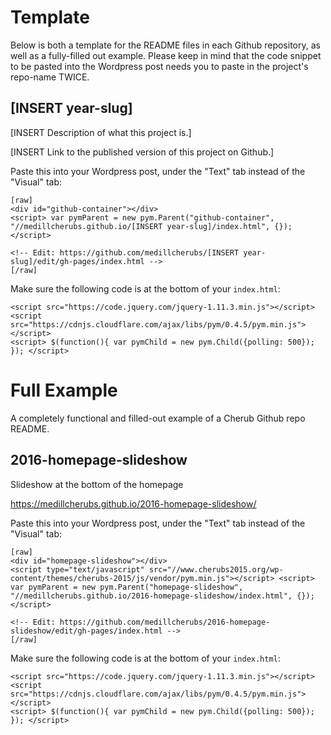 # Template
Below is both a template for the README files in each Github repository, as well as a fully-filled out example. Please keep in mind that the code snippet to be pasted into the Wordpress post needs you to paste in the project's repo-name TWICE.

## [INSERT year-slug]
[INSERT Description of what this project is.]

[INSERT Link to the published version of this project on Github.]

Paste this into your Wordpress post, under the "Text" tab instead of the "Visual" tab:

```
[raw]
<div id="github-container"></div>
<script> var pymParent = new pym.Parent("github-container", "//medillcherubs.github.io/[INSERT year-slug]/index.html", {}); </script>

<!-- Edit: https://github.com/medillcherubs/[INSERT year-slug]/edit/gh-pages/index.html -->
[/raw]
```

Make sure the following code is at the bottom of your `index.html`:

```
<script src="https://code.jquery.com/jquery-1.11.3.min.js"></script>
<script src="https://cdnjs.cloudflare.com/ajax/libs/pym/0.4.5/pym.min.js"></script>
<script> $(function(){ var pymChild = new pym.Child({polling: 500}); }); </script> 
```


# Full Example
A completely functional and filled-out example of a Cherub Github repo README.

## 2016-homepage-slideshow
Slideshow at the bottom of the homepage

https://medillcherubs.github.io/2016-homepage-slideshow/

Paste this into your Wordpress post, under the "Text" tab instead of the "Visual" tab:

```
[raw]
<div id="homepage-slideshow"></div>
<script type="text/javascript" src="//www.cherubs2015.org/wp-content/themes/cherubs-2015/js/vendor/pym.min.js"></script> <script> var pymParent = new pym.Parent("homepage-slideshow", "//medillcherubs.github.io/2016-homepage-slideshow/index.html", {}); </script>

<!-- Edit: https://github.com/medillcherubs/2016-homepage-slideshow/edit/gh-pages/index.html -->
[/raw]
```

Make sure the following code is at the bottom of your `index.html`:

```
<script src="https://code.jquery.com/jquery-1.11.3.min.js"></script>
<script src="https://cdnjs.cloudflare.com/ajax/libs/pym/0.4.5/pym.min.js"></script>
<script> $(function(){ var pymChild = new pym.Child({polling: 500}); }); </script> 
```
